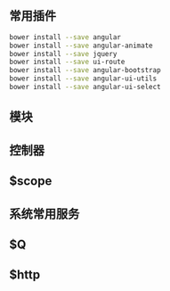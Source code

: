## 常用插件

```bash
bower install --save angular
bower install --save angular-animate
bower install --save jquery
bower install --save ui-route
bower install --save angular-bootstrap 
bower install --save angular-ui-utils
bower install --save angular-ui-select
```
## 模块

## 控制器

## $scope

## 系统常用服务

## $Q 

## $http


